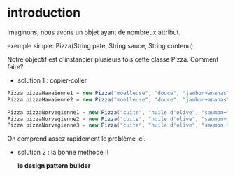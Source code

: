 # introduction

Imaginons, nous avons un objet ayant de nombreux attribut.

exemple simple:
    Pizza(String pate, String sauce, String contenu)
    
Notre objectif est d'instancier plusieurs fois cette classe Pizza. Comment faire?

- solution 1 : copier-coller
``` java
Pizza pizzaHawaienne1 = new Pizza("moelleuse", "douce", "jambon+ananas");
Pizza pizzaHawaienne2 = new Pizza("moelleuse", "douce", "jambon+ananas");

Pizza pizzaNorvegienne1 = new Pizza("cuite", "huile d'olive", "saumon+mozzarella");
Pizza pizzaNorvegienne2 = new Pizza("cuite", "huile d'olive", "saumon+mozzarella");
Pizza pizzaNorvegienne3 = new Pizza("cuite", "huile d'olive", "saumon+mozzarella");
```

On comprend assez rapidement le problème ici.

- solution 2 : la bonne méthode !!

    **le design pattern builder**
